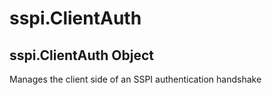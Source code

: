 # sspi.ClientAuth

## sspi\.ClientAuth Object



Manages the client side of an SSPI authentication handshake